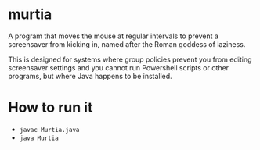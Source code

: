 # murtia
A program that moves the mouse at regular intervals to prevent a screensaver from kicking in, named after the Roman goddess of laziness.

This is designed for systems where group policies prevent you from editing screensaver settings and you cannot run Powershell scripts or other programs, but where Java happens to be installed.


# How to run it

* `javac Murtia.java`
* `java Murtia`